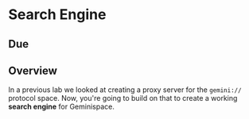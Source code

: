 # Search Engine

## Due


## Overview

In a previous lab we looked at creating a proxy server for the `gemini://` protocol space. Now, you're going to build on that to create a working **search engine** for Geminispace.

